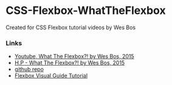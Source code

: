 # CSS-Flexbox-WhatTheFlexbox

Created for CSS Flexbox tutorial videos by Wes Bos

### Links
* [Youtube, What The Flexbox?! by Wes Bos, 2015](https://www.youtube.com/playlist?list=PLu8EoSxDXHP7xj_y6NIAhy0wuCd4uVdid)
* [H.P - What The Flexbox?! by Wes Bos, 2015](https://flexbox.io/) 
* [github repo](https://github.com/wesbos/what-the-flexbox)
* [Flexbox Visual Guide Tutorial](https://marina-ferreira.github.io/tutorials/css/flexbox/)
